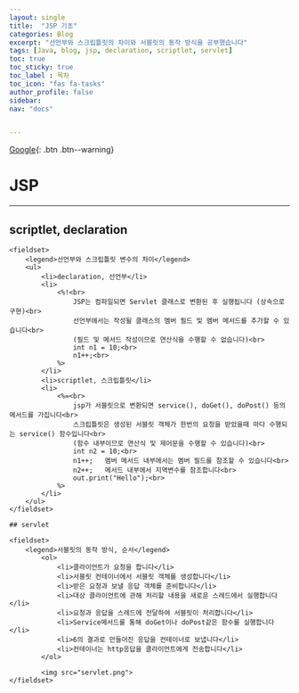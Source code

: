 ```yaml
---
layout: single
title:  "JSP 기초"
categories: Blog
excerpt: "선언부와 스크립틀릿의 차이와 서블릿의 동작 방식을 공부했습니다"
tags: [Java, blog, jsp, declaration, scriptlet, servlet]
toc: true
toc_sticky: true
toc_label : 목차
toc_icon: "fas fa-tasks"
author_profile: false
sidebar:
nav: "docs"


---
```

[Google](https://google.com){: .btn .btn--warning}


# JSP

<hr>

## scriptlet, declaration

    <fieldset>
        <legend>선언부와 스크립틀릿 변수의 차이</legend>
        <ul>
            <li>declaration, 선언부</li>
            <li>
                <%!<br>
                    JSP는 컴파일되면 Servlet 클래스로 변환된 후 실행됩니다 (상속으로 구현)<br>
                    선언부에서는 작성될 클래스의 멤버 필드 및 멤버 메서드를 추가할 수 있습니다<br>
                    (필드 및 메서드 작성이므로 연산식을 수행할 수 없습니다)<br>
                    int n1 = 10;<br>
                    n1++;<br>
                %>
            </li>
            <li>scriptlet, 스크립틀릿</li>
            <li>
                <%=<br>
                    jsp가 서블릿으로 변환되면 service(), doGet(), doPost() 등의 메서드를 가집니다<br>
                    스크립틀릿은 생성된 서블릿 객체가 한번의 요청을 받았을때 마다 수행되는 service() 함수입니다<br>
                    (함수 내부이므로 연산식 및 제어문을 수행할 수 있습니다)<br>
                    int n2 = 10;<br>
                    n1++;   멤버 메서드 내부에서는 멤버 필드를 참조할 수 있습니다<br>
                    n2++;   메서드 내부에서 지역변수를 참조합니다<br>
                    out.print("Hello");<br>
                %>
            </li>
        </ul>
    </fieldset>

    ## servlet

    <fieldset>
        <legend>서블릿의 동작 방식, 순서</legend>
            <ol>
                <li>클라이언트가 요청을 합니다</li>
                <li>서블릿 컨테이너에서 서블릿 객체를 생성합니다</li>
                <li>받은 요청과 보낼 응답 객체를 준비합니다</li>
                <li>대상 클라이언트에 관해 처리할 내용을 새로운 스레드에서 실행합니다</li>
                <li>요청과 응답을 스레드에 전달하여 서블릿이 처리합니다</li>
                <li>Service메서드를 통해 doGet이나 doPost같은 함수를 실행합니다</li>
                <li>6의 결과로 만들어진 응답을 컨테이너로 보냅니다</li>
                <li>컨테이너는 http응답을 클라이언트에게 전송합니다</li>
            </ol>

            <img src="servlet.png">
    </fieldset>
